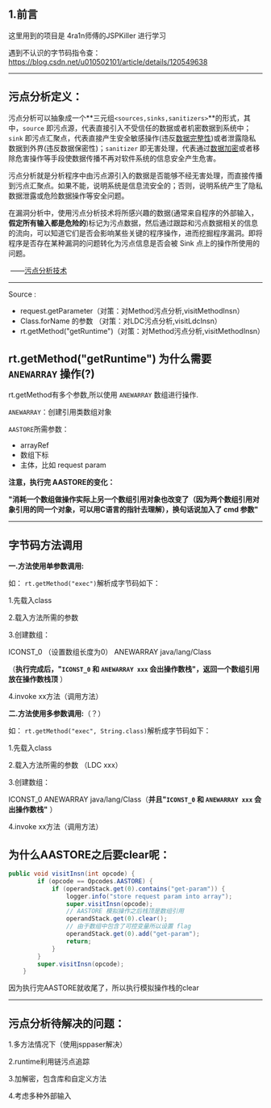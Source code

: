 ## 1.前言

这里用到的项目是 4ra1n师傅的JSPKiller 进行学习

遇到不认识的字节码指令查：https://blog.csdn.net/u010502101/article/details/120549638

---



## 污点分析定义：

​	污点分析可以抽象成一个**三元组`<sources,sinks,sanitizers>`**的形式，其中，`source` 即污点源，代表直接引入不受信任的数据或者机密数据到系统中；`sink` 即污点汇聚点，代表直接产生安全敏感操作(违反[数据完整性](https://so.csdn.net/so/search?q=数据完整性&spm=1001.2101.3001.7020))或者泄露隐私数据到外界(违反数据保密性)；`sanitizer` 即无害处理，代表通过[数据加密](https://so.csdn.net/so/search?q=数据加密&spm=1001.2101.3001.7020)或者移除危害操作等手段使数据传播不再对软件系统的信息安全产生危害。

​	污点分析就是分析程序中由污点源引入的数据是否能够不经无害处理，而直接传播到污点汇聚点。如果不能，说明系统是信息流安全的；否则，说明系统产生了隐私数据泄露或危险数据操作等安全问题。

​	在漏洞分析中，使用污点分析技术将所感兴趣的数据(通常来自程序的外部输入，**假定所有输入都是危险的**)标记为污点数据，然后通过跟踪和污点数据相关的信息的流向，可以知道它们是否会影响某些关键的程序操作，进而挖掘程序漏洞。即将程序是否存在某种漏洞的问题转化为污点信息是否会被 Sink 点上的操作所使用的问题。

​																													——[污点分析技术](https://blog.csdn.net/weixin_44442186/article/details/123263226)

---

Source : 

-  request.getParameter（对策：对Method污点分析,visitMethodInsn）
- Class.forName 的参数 （对策：对LDC污点分析,visitLdcInsn）
-  rt.getMethod("getRuntime")（对策：对Method污点分析,visitMethodInsn）



##  rt.getMethod("getRuntime") 为什么需要 `ANEWARRAY` 操作(?)

 rt.getMethod有多个参数,所以使用 `ANEWARRAY` 数组进行操作.

`ANEWARRAY`：创建引用类数组对象



`AASTORE`所需参数：

- arrayRef
- 数组下标
- 主体，比如 request param

**注意，执行完 AASTORE的变化：**

**"消耗一个数组做操作实际上另一个数组引用对象也改变了（因为两个数组引用对象引用的同一个对象，可以用C语言的指针去理解），换句话说加入了 cmd 参数"**

---

## 字节码方法调用

**一.方法使用单参数调用:**

如： `rt.getMethod("exec")`解析成字节码如下：

1.先载入class

2.载入方法所需的参数

3.创建数组：

ICONST_0 （设置数组长度为0）
ANEWARRAY java/lang/Class

（**执行完成后，"`ICONST_0` 和  `ANEWARRAY xxx` 会出操作数栈"，返回一个数组引用放在操作数栈顶** ）

4.invoke xx方法（调用方法）

**二.方法使用多参数调用:**（？）

如： `rt.getMethod("exec", String.class)`解析成字节码如下：

1.先载入class

2.载入方法所需的参数 （LDC xxx）

3.创建数组：

ICONST_0
ANEWARRAY java/lang/Class（**并且"`ICONST_0` 和  `ANEWARRAY xxx` 会出操作数栈"** ）

4.invoke xx方法（调用方法）



## 为什么AASTORE之后要clear呢：

```java
public void visitInsn(int opcode) {
        if (opcode == Opcodes.AASTORE) {
            if (operandStack.get(0).contains("get-param")) {
                logger.info("store request param into array");
                super.visitInsn(opcode);
                // AASTORE 模拟操作之后栈顶是数组引用
                operandStack.get(0).clear();
                // 由于数组中包含了可控变量所以设置 flag
                operandStack.get(0).add("get-param");
                return;
            }
        }
        super.visitInsn(opcode);
    }
```

因为执行完AASTORE就收尾了，所以执行模拟操作栈的clear

---

## 污点分析待解决的问题：

1.多方法情况下（使用jsppaser解决）

2.runtime利用链污点追踪

3.加解密，包含库和自定义方法

4.考虑多种外部输入
